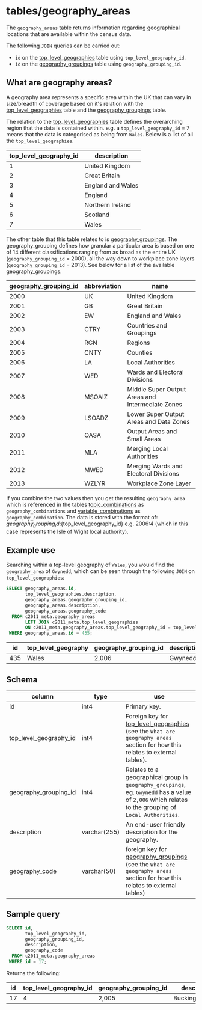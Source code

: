# tables/geography_areas

The `geography_areas` table returns information regarding geographical locations that are available within the census data.

The following `JOIN` queries can be carried out:

- `id` on the [top_level_geographies](top_level_geographies.md) table using `top_level_geography_id`.
- `id` on the [geography_groupings](geography_groupings.md) table using `geography_grouping_id`.

## What are geography areas?

A geography area represents a specific area within the UK that can vary in size/breadth of coverage based on it's relation with the [top_level_geographies](top_level_geographies.md) table and the [geography_groupings](geography_groupings.md) table.

The relation to the [top_level_geographies](top_level_geographies.md) table defines the overarching region that the data is contained within. e.g. a `top_level_geography_id` = 7 means that the data is categorised as being from `Wales`. Below is a list of all the `top_level_geographies`.

|top_level_geography_id|description
|-|-|
|1|United Kingdom|
|2|Great Britain|
|3|England and Wales|
|4|England|
|5|Northern Ireland|
|6|Scotland|
|7|Wales|

The other table that this table relates to is [geography_groupings](geography_groupings.md). The geography_grouping defines how granular a particular area is based on one of 14 different classifications ranging from as broad as the entire UK (`geography_grouping_id` = 2000), all the way down to workplace zone layers (`geography_grouping_id` = 2013). See below for a list of the available geography_groupings.

|geography_grouping_id|abbreviation|name|
|-|-|-|
|2000|UK|United Kingdom|
|2001|GB|Great Britain|
|2002|EW|England and Wales|
|2003|CTRY|Countries and Groupings|
|2004|RGN|Regions|
|2005|CNTY|Counties|
|2006|LA|Local Authorities|
|2007|WED|Wards and Electoral Divisions|
|2008|MSOAIZ|Middle Super Output Areas and Intermediate Zones|
|2009|LSOADZ|Lower Super Output Areas and Data Zones|
|2010|OASA|Output Areas and Small Areas|
|2011|MLA|Merging Local Authorities|
|2012|MWED|Merging Wards and Electoral Divisions|
|2013|WZLYR|Workplace Zone Layer|

If you combine the two values then you get the resulting `geography_area` which is referenced in the tables [topic_combinations](topic_combinations.md) as `geography_combinations` and [variable_combinations](variable_combinations.md) as `geography_combination`. The data is stored with the format of: ${geography_grouping_id}:${top_level_geography_id} e.g. 2006:4 (which in this case represents the Isle of Wight local authority).
## Example use

Searching within a top-level geography of `Wales`, you would find the `geography_area` of `Gwynedd`, which can be seen through the following `JOIN` on `top_level_geographies`:

```sql
SELECT geography_areas.id,
       top_level_geographies.description,
       geography_areas.geography_grouping_id,
       geography_areas.description,
       geography_areas.geography_code
  FROM c2011_meta.geography_areas
       LEFT JOIN c2011_meta.top_level_geographies 
       ON c2011_meta.geography_areas.top_level_geography_id = top_level_geographies.id 
 WHERE geography_areas.id = 435;
```

|id|top_level_geography|geography_grouping_id|description|geography_code|
|-|-|-|-|-|
|435|Wales|2,006|Gwynedd|W06000002|

## Schema

|column|type|use|
|-|-|-|
|id|int4|Primary key.|
|top_level_geography_id|int4|Foreign key for [top_level_geographies](top_level_geographies.md) (see the `What are geography areas` section for how this relates to external tables).|
|geography_grouping_id|int4|Relates to a geographical group in `geography_groupings`, eg. `Gwynedd` has a value of `2,006` which relates to the grouping of `Local Authorities`.|
|description|varchar(255)|An end-user friendly description for the geography.|
|geography_code|varchar(50)|foreign key for [geography_groupings](geography_groupings.md) (see the `What are geography areas` section for how this relates to external tables)|

## Sample query

```sql
SELECT id,
       top_level_geography_id,
       geography_grouping_id,
       description,
       geography_code
  FROM c2011_meta.geography_areas
 WHERE id = 17;
```

Returns the following:

|id|top_level_geography_id|geography_grouping_id|description|geography_code|
|-|-|-|-|-|
|17|4|2,005|Buckinghamshire|E10000002|
